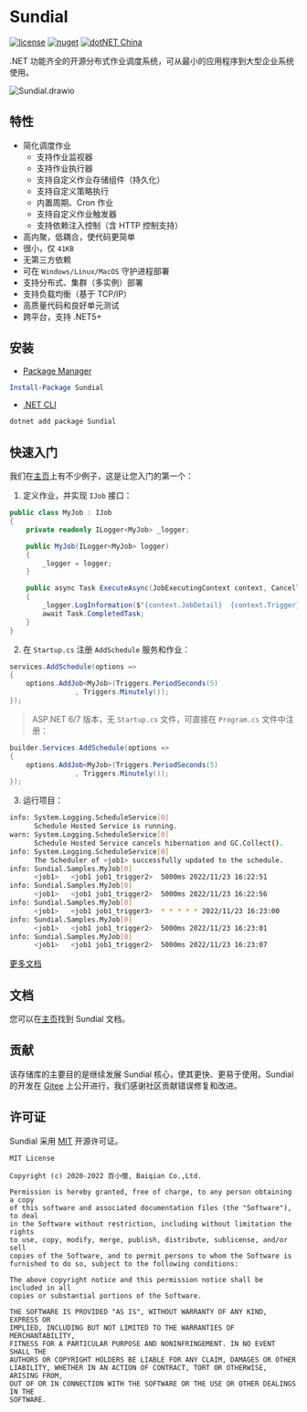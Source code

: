 # Sundial

[![license](https://img.shields.io/badge/license-MIT-orange?cacheSeconds=10800)](https://gitee.com/dotnetchina/Sundial/blob/master/LICENSE) [![nuget](https://img.shields.io/nuget/v/Sundial.svg?cacheSeconds=10800)](https://www.nuget.org/packages/Sundial) [![dotNET China](https://img.shields.io/badge/organization-dotNET%20China-yellow?cacheSeconds=10800)](https://gitee.com/dotnetchina)

.NET 功能齐全的开源分布式作业调度系统，可从最小的应用程序到大型企业系统使用。

![Sundial.drawio](https://gitee.com/dotnetchina/Sundial/raw/master/drawio/Sundial.drawio.png "Sundial.drawio.png")

## 特性

- 简化调度作业
  - 支持作业监视器
  - 支持作业执行器
  - 支持自定义作业存储组件（持久化）
  - 支持自定义策略执行
  - 内置周期、Cron 作业
  - 支持自定义作业触发器
  - 支持依赖注入控制（含 HTTP 控制支持）
- 高内聚，低耦合，使代码更简单
- 很小，仅 `41KB`
- 无第三方依赖
- 可在 `Windows/Linux/MacOS` 守护进程部署
- 支持分布式、集群（多实例）部署
- 支持负载均衡（基于 TCP/IP）
- 高质量代码和良好单元测试
- 跨平台，支持 .NET5+

## 安装

- [Package Manager](https://www.nuget.org/packages/Sundial)

```powershell
Install-Package Sundial
```

- [.NET CLI](https://www.nuget.org/packages/Sundial)

```powershell
dotnet add package Sundial
```

## 快速入门

我们在[主页](./samples)上有不少例子，这是让您入门的第一个：

1. 定义作业，并实现 `IJob` 接口：

```cs
public class MyJob : IJob
{
    private readonly ILogger<MyJob> _logger;

    public MyJob(ILogger<MyJob> logger)
    {
        _logger = logger;
    }

    public async Task ExecuteAsync(JobExecutingContext context, CancellationToken stoppingToken)
    {
        _logger.LogInformation($"{context.JobDetail}  {context.Trigger} {context.OccurrenceTime}");
        await Task.CompletedTask;
    }
}
```

2. 在 `Startup.cs` 注册 `AddSchedule` 服务和作业：

```cs
services.AddSchedule(options =>
{
    options.AddJob<MyJob>(Triggers.PeriodSeconds(5)
                , Triggers.Minutely());
});
```

> ASP.NET 6/7 版本，无 `Startup.cs` 文件，可直接在 `Program.cs` 文件中注册：

```cs
builder.Services.AddSchedule(options =>
{
    options.AddJob<MyJob>(Triggers.PeriodSeconds(5)
                , Triggers.Minutely());
});
```

3. 运行项目：

```bash
info: System.Logging.ScheduleService[0]
      Schedule Hosted Service is running.
warn: System.Logging.ScheduleService[0]
      Schedule Hosted Service cancels hibernation and GC.Collect().
info: System.Logging.ScheduleService[0]
      The Scheduler of <job1> successfully updated to the schedule.
info: Sundial.Samples.MyJob[0]
      <job1>   <job1 job1_trigger2>  5000ms 2022/11/23 16:22:51
info: Sundial.Samples.MyJob[0]
      <job1>   <job1 job1_trigger2>  5000ms 2022/11/23 16:22:56
info: Sundial.Samples.MyJob[0]
      <job1>   <job1 job1_trigger3>  * * * * * 2022/11/23 16:23:00
info: Sundial.Samples.MyJob[0]
      <job1>   <job1 job1_trigger2>  5000ms 2022/11/23 16:23:01
info: Sundial.Samples.MyJob[0]
      <job1>   <job1 job1_trigger2>  5000ms 2022/11/23 16:23:07
```

[更多文档](https://furion.baiqian.ltd/docs/job/)

## 文档

您可以在[主页](https://furion.baiqian.ltd/docs/job/)找到 Sundial 文档。

## 贡献

该存储库的主要目的是继续发展 Sundial 核心，使其更快、更易于使用。Sundial 的开发在 [Gitee](https://gitee.com/dotnetchina/Sundial) 上公开进行，我们感谢社区贡献错误修复和改进。

## 许可证

Sundial 采用 [MIT](./LICENSE) 开源许可证。

```
MIT License

Copyright (c) 2020-2022 百小僧, Baiqian Co.,Ltd.

Permission is hereby granted, free of charge, to any person obtaining a copy
of this software and associated documentation files (the "Software"), to deal
in the Software without restriction, including without limitation the rights
to use, copy, modify, merge, publish, distribute, sublicense, and/or sell
copies of the Software, and to permit persons to whom the Software is
furnished to do so, subject to the following conditions:

The above copyright notice and this permission notice shall be included in all
copies or substantial portions of the Software.

THE SOFTWARE IS PROVIDED "AS IS", WITHOUT WARRANTY OF ANY KIND, EXPRESS OR
IMPLIED, INCLUDING BUT NOT LIMITED TO THE WARRANTIES OF MERCHANTABILITY,
FITNESS FOR A PARTICULAR PURPOSE AND NONINFRINGEMENT. IN NO EVENT SHALL THE
AUTHORS OR COPYRIGHT HOLDERS BE LIABLE FOR ANY CLAIM, DAMAGES OR OTHER
LIABILITY, WHETHER IN AN ACTION OF CONTRACT, TORT OR OTHERWISE, ARISING FROM,
OUT OF OR IN CONNECTION WITH THE SOFTWARE OR THE USE OR OTHER DEALINGS IN THE
SOFTWARE.
```
